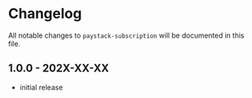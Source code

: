 # Changelog

All notable changes to `paystack-subscription` will be documented in this file.

## 1.0.0 - 202X-XX-XX

- initial release
